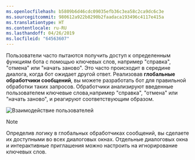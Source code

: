 ```yaml
---
ms.openlocfilehash: b5809b6d46cdc09035efb36c3ea58c2ca9dc6c3e
ms.sourcegitcommit: 980612a922b8290b2faadaca193496c4117e415a
ms.translationtype: HT
ms.contentlocale: ru-RU
ms.lasthandoff: 04/26/2019
ms.locfileid: "64563607"
---
```

Пользователи часто пытаются получить доступ к определенным функциям бота с помощью ключевых слов, например "справка", "отмена" или "начать заново". Это часто происходит в середине диалога, когда бот ожидает другой ответ. Реализовав **глобальные обработчики сообщений**, вы можете разработать бот для правильной обработки таких запросов.
Обработчики анализируют введенные пользователем ключевые слова,например "справка", "отмена" или "начать заново", и реагируют соответствующим образом. 

![Взаимодействие пользователей](~/media/designing-bots/capabilities/trigger-actions.png)

> [!NOTE]
> Определив логику в глобальных обработчиках сообщений, вы сделаете их доступными во всех диалоговых окнах. Отдельные диалоговых окна и интерактивные приглашения можно настроить на игнорирование ключевых слов.
